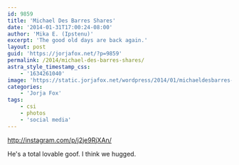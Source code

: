 ```yaml
---
id: 9859
title: 'Michael Des Barres Shares'
date: '2014-01-31T17:00:24-08:00'
author: 'Mika E. (Ipstenu)'
excerpt: 'The good old days are back again.'
layout: post
guid: 'https://jorjafox.net/?p=9859'
permalink: /2014/michael-des-barres-shares/
astra_style_timestamp_css:
    - '1634261040'
image: 'https://static.jorjafox.net/wordpress/2014/01/michaeldesbarres-001.jpg'
categories:
    - 'Jorja Fox'
tags:
    - csi
    - photos
    - 'social media'
---
```


http://instagram.com/p/j2je9RjXAn/

He's a total lovable goof. I think we hugged.